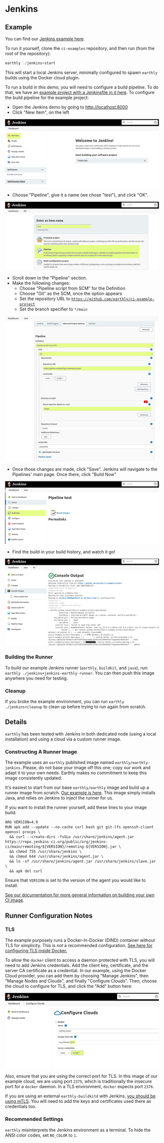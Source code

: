 # Jenkins

## Example

You can find our [Jenkins example here](https://github.com/earthly/ci-examples/tree/main/jenkins).

To run it yourself, clone the `ci-examples` repository, and then run (from the root of the repository):

```go
earthly ./jenkins+start
```

This will start a local Jenkins server, minimally configured to spawn `earthly` builds using the Docker cloud plugin.

To run a build in this demo, you will need to configure a build pipeline. To do that, we have an [example project with a Jenkinsfile in it here](https://github.com/earthly/ci-example-project). To configure the build pipeline for the example project:

- Open the Jenkins demo by going to [http://localhost:8000](http://localhost:8080/)
- Click "New Item", on the left

![Jenkins Dashboard with "New Item" highlighted](img/Jenkins1.png)

- Choose "Pipeline", give it a name (we chose "test"), and click "OK".

![Setting up a new build named test, configured as a Jenkins pipeline](img/Jenkins2.png)

- Scroll down to the "Pipeline" section.
- Make the following changes:
    - Choose "Pipeline script from SCM" for the Definition
    - Choose "Git" as the SCM, once the option appears
    - Set the repository URL to [`https://github.com/earthly/ci-example-project`](https://github.com/earthly/ci-example-project)
    - Set the branch specifier to `*/main`

![Configuring all the SCM optiona for the build](img/Jenkins3.png)

- Once those changes are made, click "Save". Jenkins will navigate to the Pipelines' main page. Once there, click "Build Now"

![Jenkins Dashboard for the rxample build, with "Build Now" highlighted](img/Jenkins4.png)

- Find the build in your build history, and watch it go!

![Console output in Jenkins from the test build](img/Jenkins5.png)

### Building the Runner

To build our example Jenkins runner (`earthly`, `buildkit`, and `java`), run: `earthly ./jenkins+jenkins-earthly-runner`. You can then push this image anywhere you need for testing.

### Cleanup

If you broke the example environment, you can run `earthly ./jenkins+cleanup` to clean up before trying to run again from scratch.

## Details

`earthly` has been tested with Jenkins in both dedicated node (using a local installation) and using a cloud via a custom runner image.

### Constructing A Runner Image

The example uses an `earthly` published image named `earthly/earthly-jenkins`. Please, do not base your image off this one; copy our work and adapt it to your own needs. Earthly makes no commitment to keep this image consistently updated.

It's easiest to start from our base `earthly/earthly` image and build up a runner image from scratch. [Our example is here](https://github.com/earthly/ci-examples/blob/ce20840cffd2a8b04a8bd5dce477751adac3f490/jenkins/Earthfile#L48-L54). This image simply installs Java, and relies on Jenkins to inject the runner for us.

If you want to install the runner yourself, add these lines to your image build:

```docker
ARG VERSION=4.9
RUN apk add --update --no-cache curl bash git git-lfs openssh-client openssl procps \
  && curl --create-dirs -fsSLo /usr/share/jenkins/agent.jar https://repo.jenkins-ci.org/public/org/jenkins-ci/main/remoting/${VERSION}/remoting-${VERSION}.jar \
  && chmod 755 /usr/share/jenkins \
  && chmod 644 /usr/share/jenkins/agent.jar \
  && ln -sf /usr/share/jenkins/agent.jar /usr/share/jenkins/slave.jar \
  && apk del curl
```

Ensure that `VERSION` is set to the version of the agent you would like to install.

[See our documentation for more general information on building your own CI image](../building-an-image.md).

## Runner Configuration Notes

### TLS

The example purposely runs a Docker-In-Docker (DIND) container without TLS for simplicity. This is *not* a recommended configuration. [See here for configuring TLS inside Docker.](https://docs.docker.com/engine/security/protect-access/#use-tls-https-to-protect-the-docker-daemon-socket) 

To allow the `docker` client to access a daemon protected with TLS, you will need to add Jenkins credentials. Add the client key, certificate, and the server CA certificate as a credential. In our example, using the Docker Cloud provider, you can add them by choosing "Manage Jenkins", then "Manage Nodes and Clouds", and finally "Configure Clouds".  Then, choose the cloud to configure for TLS, and click the "Add" button here:

![Configuring Docker credentials in Jenkins](img/Jenkins6.png)

Also, ensure that you are using the correct port for TLS. In this image of our example cloud, we are using port `2375`, which is traditionally the insecure port for a `docker` daemon. In a TLS environment, `docker` expects port `2376`.

If you are using an external `earthly-buildkitd` with Jenkins, [you should be using mTLS](../remote-buildkit.md). You will need to add the keys and certificates used there as credentials too.

### Recommended Settings

`earthly` misinterprets the Jenkins environment as a terminal. To hide the ANSI color codes, set `NO_COLOR` to `1`.